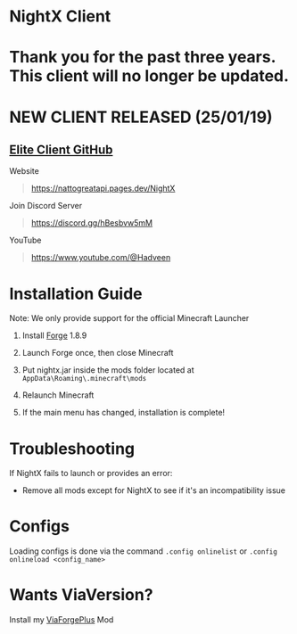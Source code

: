 # NightX Client
# Thank you for the past three years. This client will no longer be updated.

# NEW CLIENT RELEASED (25/01/19)
## [Elite Client GitHub](https://github.com/Aspw-w/Elite-Client)

Website
> https://nattogreatapi.pages.dev/NightX

Join Discord Server
> https://discord.gg/hBesbvw5mM

YouTube
> https://www.youtube.com/@Hadveen

# Installation Guide

Note: We only provide support for the official Minecraft Launcher

1. Install [Forge](https://files.minecraftforge.net/net/minecraftforge/forge/index_1.8.9.html) 1.8.9

2. Launch Forge once, then close Minecraft

3. Put nightx.jar inside the mods folder located at `AppData\Roaming\.minecraft\mods`

4. Relaunch Minecraft

5. If the main menu has changed, installation is complete!

# Troubleshooting

If NightX fails to launch or provides an error:

- Remove all mods except for NightX to see if it's an incompatibility issue

# Configs
Loading configs is done via the command `.config onlinelist` or `.config onlineload <config_name>`

# Wants ViaVersion?
Install my [ViaForgePlus](https://nattogreatapi.pages.dev/ViaForgePlus) Mod

